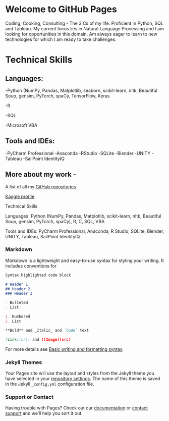 # Welcome to GitHub Pages

Coding, Cooking, Consulting - The 3 Cs of my life.
Proficient in Python, SQL and Tableau. My current focus lies in Natural Language Processing and I am looking for opportunities in this domain. Am always eager to learn to new technologies for which I am ready to take challenges.

# Technical Skills

## Languages: 
-Python (NumPy, Pandas, Matplotlib, seaborn, scikit-learn, nltk, Beautiful Soup, gensim, PyTorch, spaCy, TensorFlow, Keras

-R

-SQL

-Microsoft VBA

## Tools and IDEs:
-PyCharm Professional
-Anaconda
-RStudio
-SQLite
-Blender
-UNITY
-Tableau
-SailPoint IdentityIQ


## More about my work -

A list of all my [GitHub repositories](https://github.com/saishdesai23?tab=repositories)

[Kaggle profile](https://www.kaggle.com/saishdesai23)

Technical Skills

Languages: Python (NumPy, Pandas, Matplotlib, scikit-learn, nltk, Beautiful Soup, gensim, PyTorch, spaCy), R, C, SQL, VBA

Tools and IDEs: PyCharm Professional, Anaconda, R Studio, SQLite, Blender, UNITY, Tableau, SailPoint IdentityIQ

### Markdown

Markdown is a lightweight and easy-to-use syntax for styling your writing. It includes conventions for

```markdown
Syntax highlighted code block

# Header 1
## Header 2
### Header 3

- Bulleted
- List

1. Numbered
2. List

**Bold** and _Italic_ and `Code` text

[Link](url) and ![Image](src)
```

For more details see [Basic writing and formatting syntax](https://docs.github.com/en/github/writing-on-github/getting-started-with-writing-and-formatting-on-github/basic-writing-and-formatting-syntax).

### Jekyll Themes

Your Pages site will use the layout and styles from the Jekyll theme you have selected in your [repository settings](https://github.com/saishdesai23/saishdesai23.github.io/settings/pages). The name of this theme is saved in the Jekyll `_config.yml` configuration file.

### Support or Contact

Having trouble with Pages? Check out our [documentation](https://docs.github.com/categories/github-pages-basics/) or [contact support](https://support.github.com/contact) and we’ll help you sort it out.
